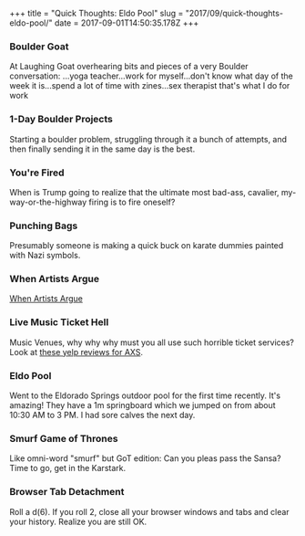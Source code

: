 +++
title = "Quick Thoughts: Eldo Pool"
slug = "2017/09/quick-thoughts-eldo-pool/"
date = 2017-09-01T14:50:35.178Z
+++
### Boulder Goat

At Laughing Goat overhearing bits and pieces of a very Boulder conversation: ...yoga teacher...work for myself...don't know what day of the week it is...spend a lot of time with zines...sex therapist that's what I do for work

### 1-Day Boulder Projects

Starting a boulder problem, struggling through it a bunch of attempts, and then finally sending it in the same day is the best.

### You're Fired

When is Trump going to realize that the ultimate most bad-ass, cavalier, my-way-or-the-highway firing is to fire oneself?

### Punching Bags

Presumably someone is making a quick buck on karate dummies painted with Nazi symbols.


### When Artists Argue

[When Artists Argue](http://imgur.com/gallery/J0NHN)


### Live Music Ticket Hell

Music Venues, why why why must you all use such horrible ticket services? Look at [these yelp reviews for AXS](https://www.yelp.com/biz/axs-los-angeles).

### Eldo Pool

Went to the Eldorado Springs outdoor pool for the first time recently. It's amazing! They have a 1m springboard which we jumped on from about 10:30 AM to 3 PM. I had sore calves the next day.


### Smurf Game of Thrones

Like omni-word "smurf" but GoT edition: Can you pleas pass the Sansa? Time to go, get in the Karstark.

### Browser Tab Detachment

Roll a d(6). If you roll 2, close all your browser windows and tabs and clear your history. Realize you are still OK.

